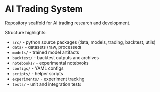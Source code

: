 # AI Trading System

Repository scaffold for AI trading research and development.

Structure highlights:
- `src/` - python source packages (data, models, trading, backtest, utils)
- `data/` - datasets (raw, processed)
- `models/` - trained model artifacts
- `backtest/` - backtest outputs and archives
- `notebooks/` - experimental notebooks
- `configs/` - YAML configs
- `scripts/` - helper scripts
- `experiments/` - experiment tracking
- `tests/` - unit and integration tests
